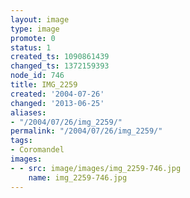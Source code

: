 ```yaml
---
layout: image
type: image
promote: 0
status: 1
created_ts: 1090861439
changed_ts: 1372159393
node_id: 746
title: IMG_2259
created: '2004-07-26'
changed: '2013-06-25'
aliases:
- "/2004/07/26/img_2259/"
permalink: "/2004/07/26/img_2259/"
tags:
- Coromandel
images:
- - src: image/images/img_2259-746.jpg
    name: img_2259-746.jpg
---
```


